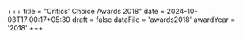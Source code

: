 +++
title = "Critics' Choice Awards 2018"
date = 2024-10-03T17:00:17+05:30
draft = false
dataFile = 'awards2018'
awardYear = '2018'
+++
